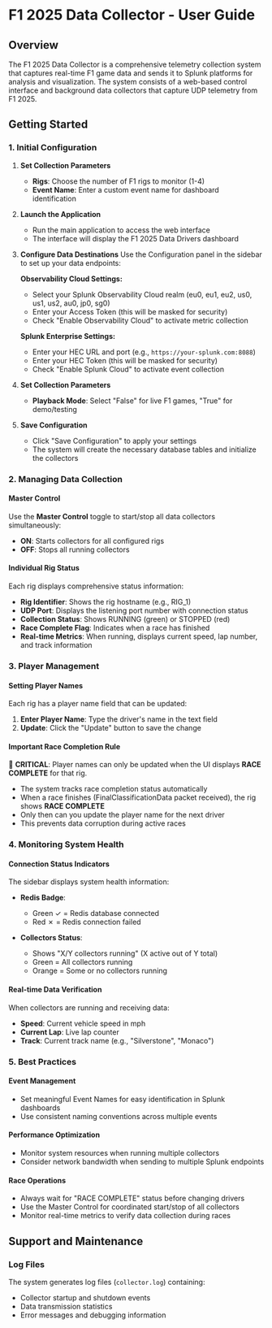 # F1 2025 Data Collector - User Guide

## Overview

The F1 2025 Data Collector is a comprehensive telemetry collection system that captures real-time F1 game data and sends it to Splunk platforms for analysis and visualization. The system consists of a web-based control interface and background data collectors that capture UDP telemetry from F1 2025.

## Getting Started

### 1. Initial Configuration

1. **Set Collection Parameters**
   - **Rigs**: Choose the number of F1 rigs to monitor (1-4)
   - **Event Name**: Enter a custom event name for dashboard identification

2. **Launch the Application**
   - Run the main application to access the web interface
   - The interface will display the F1 2025 Data Drivers dashboard

3. **Configure Data Destinations**
   Use the Configuration panel in the sidebar to set up your data endpoints:

   **Observability Cloud Settings:**

   - Select your Splunk Observability Cloud realm (eu0, eu1, eu2, us0, us1, us2, au0, jp0, sg0)
   - Enter your Access Token (this will be masked for security)
   - Check "Enable Observability Cloud" to activate metric collection

   **Splunk Enterprise Settings:**

   - Enter your HEC URL and port (e.g., `https://your-splunk.com:8088`)
   - Enter your HEC Token (this will be masked for security)
   - Check "Enable Splunk Cloud" to activate event collection

4. **Set Collection Parameters**
   - **Playback Mode**: Select "False" for live F1 games, "True" for demo/testing

5. **Save Configuration**
   - Click "Save Configuration" to apply your settings
   - The system will create the necessary database tables and initialize the collectors

### 2. Managing Data Collection

#### Master Control

Use the **Master Control** toggle to start/stop all data collectors simultaneously:

- **ON**: Starts collectors for all configured rigs
- **OFF**: Stops all running collectors

#### Individual Rig Status

Each rig displays comprehensive status information:

- **Rig Identifier**: Shows the rig hostname (e.g., RIG_1)
- **UDP Port**: Displays the listening port number with connection status
- **Collection Status**: Shows RUNNING (green) or STOPPED (red)
- **Race Complete Flag**: Indicates when a race has finished
- **Real-time Metrics**: When running, displays current speed, lap number, and track information

### 3. Player Management

#### Setting Player Names

Each rig has a player name field that can be updated:

1. **Enter Player Name**: Type the driver's name in the text field
2. **Update**: Click the "Update" button to save the change

#### Important Race Completion Rule

🚨 **CRITICAL**: Player names can only be updated when the UI displays **RACE COMPLETE** for that rig.

- The system tracks race completion status automatically
- When a race finishes (FinalClassificationData packet received), the rig shows **RACE COMPLETE**
- Only then can you update the player name for the next driver
- This prevents data corruption during active races

### 4. Monitoring System Health

#### Connection Status Indicators

The sidebar displays system health information:

- **Redis Badge**:
  - Green ✓ = Redis database connected
  - Red ✗ = Redis connection failed

- **Collectors Status**:
  - Shows "X/Y collectors running" (X active out of Y total)
  - Green = All collectors running
  - Orange = Some or no collectors running

#### Real-time Data Verification

When collectors are running and receiving data:

- **Speed**: Current vehicle speed in mph
- **Current Lap**: Live lap counter
- **Track**: Current track name (e.g., "Silverstone", "Monaco")

### 5. Best Practices

#### Event Management

- Set meaningful Event Names for easy identification in Splunk dashboards
- Use consistent naming conventions across multiple events

#### Performance Optimization

- Monitor system resources when running multiple collectors
- Consider network bandwidth when sending to multiple Splunk endpoints

#### Race Operations

- Always wait for "RACE COMPLETE" status before changing drivers
- Use the Master Control for coordinated start/stop of all collectors
- Monitor real-time metrics to verify data collection during races

## Support and Maintenance

### Log Files

The system generates log files (`collector.log`) containing:

- Collector startup and shutdown events
- Data transmission statistics
- Error messages and debugging information
